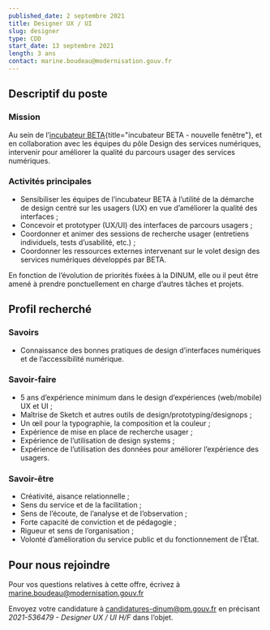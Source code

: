 ```yaml
---
published_date: 2 septembre 2021
title: Designer UX / UI
slug: designer
type: CDD
start_date: 13 septembre 2021
length: 3 ans
contact: marine.boudeau@modernisation.gouv.fr
---
```



## Descriptif du poste

### Mission
Au sein de l’[incubateur BETA](https://beta.gouv.fr/){title="incubateur BETA - nouvelle fenêtre"}, et en collaboration avec les équipes du pôle Design des services numériques, intervenir pour améliorer la qualité du parcours usager des services numériques.

### Activités principales

- Sensibiliser les équipes de l’incubateur BETA à l’utilité de la démarche de design centré sur les usagers (UX) en vue d’améliorer la qualité des
interfaces ;
- Concevoir et prototyper (UX/UI) des interfaces de parcours usagers ;
- Coordonner et animer des sessions de recherche usager (entretiens individuels, tests d’usabilité, etc.) ;
- Coordonner les ressources externes intervenant sur le volet design des services numériques développés par BETA.

En fonction de l’évolution de priorités fixées à la DINUM, elle ou il peut être amené à prendre ponctuellement en charge d’autres tâches et projets.


## Profil recherché

### Savoirs
- Connaissance des bonnes pratiques de design d’interfaces numériques et de l’accessibilité numérique.

### Savoir‐faire
- 5 ans d’expérience minimum dans le design d’expériences (web/mobile) UX et UI ;
- Maîtrise de Sketch et autres outils de design/prototyping/designops ;
- Un œil pour la typographie, la composition et la couleur ;
- Expérience de mise en place de recherche usager ;
- Expérience de l’utilisation de design systems ;
- Expérience de l’utilisation des données pour améliorer l’expérience des usagers.

### Savoir-être
- Créativité, aisance relationnelle ;
- Sens du service et de la facilitation ;
- Sens de l’écoute, de l’analyse et de l’observation ;
- Forte capacité de conviction et de pédagogie ;
- Rigueur et sens de l’organisation ;
- Volonté d’amélioration du service public et du fonctionnement de l’État.

## Pour nous rejoindre
Pour vos questions relatives à cette offre, écrivez à <a href="mailto:marine.boudeau@modernisation.gouv.fr">marine.boudeau@modernisation.gouv.fr</a>

Envoyez votre candidature à <a href="mailto:candidatures-dinum@pm.gouv.fr?subject=2021-536479%20-%20Designer%20UX%20/%20UI%20H/F">candidatures-dinum@pm.gouv.fr</a> en précisant <em>2021-536479 - Designer UX / UI H/F</em>  dans l‘objet.
